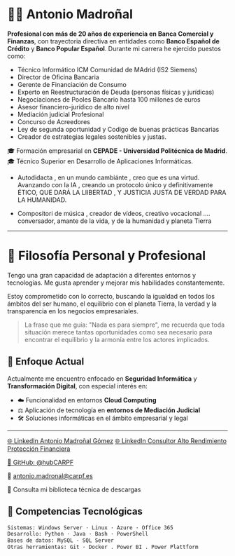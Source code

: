 # 👨‍💼 Antonio Madroñal

**Profesional con más de 20 años de experiencia en Banca Comercial y Finanzas**, con trayectoria directiva en entidades como **Banco Español de Crédito** y **Banco Popular Español**. Durante mi carrera he ejercido puestos como:

- Técnico Informático ICM Comunidad de MAdrid (IS2 Siemens)
- Director de Oficina Bancaria  
- Gerente de Financiación de Consumo  
- Experto en Reestructuración de Deuda (personas físicas y jurídicas)  
- Negociaciones de Pooles Bancario hasta 100 millones de euros  
- Asesor financiero-jurídico de alto nivel  
- Mediación judicial Profesional
- Concurso de Acreedores
- Ley de segunda oportunidad y Codigo de buenas prácticas Bancarias
- Creador de estrategias legales sostenibles y justas.

🎓 Formación empresarial en **CEPADE - Universidad Politécnica de Madrid**.  
🎓 Técnico Superior en Desarrollo de Aplicaciones Informáticas.  

 * Autodidacta , en un mundo cambiánte , creo que es una virtud. Avanzando con la IA , creando un protocolo único y definitivamente ÉTICO,
 QUE DARÁ LA LIIBERTAD , Y JUSTICIA JUSTA DE VERDAD PARA LA HUMANIDAD.

 * Compositori de música , creador de vídeos, creativo vocacional .... conversador, amante de la vida, y de la humanidad y planeta Tierra

---

# 🌱 Filosofía Personal y Profesional
Tengo una gran capacidad de adaptación a diferentes entornos y tecnologías. Me gusta aprender y mejorar mis habilidades constantemente.

Estoy comprometido con lo correcto, buscando la igualdad en todos los ámbitos del ser humano, el equilibrio con el planeta Tierra, la verdad y la transparencia en los negocios empresariales.

> La frase que me guía:
"Nada es para siempre",
me recuerda que toda situación merece tantas oportunidades como sea necesario para encontrar el equilibrio y la armonía entre los actores implicados.

## 🔐 Enfoque Actual

Actualmente me encuentro enfocado en **Seguridad Informática** y **Transformación Digital**, con especial interés en:

- ☁️ Funcionalidad en entornos **Cloud Computing**
- ⚖️ Aplicación de tecnología en **entornos de Mediación Judicial**
- 🛠️ Soluciones informáticas en el ámbito empresarial y legal

---

[🌐 LinkedIn Antonio Madroñal Gómez](https://www.linkedin.com/in/antoniocarpf/)
[🌐 LinkedIn Consultor Alto Rendimiento Protección Financiera](https://www.linkedin.com/in/carpfproteccionfinancieraespa%C3%B1a/)

[🐙 GitHub: @hubCARPF](https://github.com/hubCARPF)

📧 antonio.madronal@carpf.es

🧾 Consulta mi biblioteca técnica de descargas


## 🧠 Competencias Tecnológicas

```bash
Sistemas: Windows Server · Linux · Azure · Office 365
Desarrollo: Python · Java · Bash · PowerShell
Bases de datos: MySQL · SQL Server
Otras herramientas: Git · Docker . Power BI . Power Plattform 
